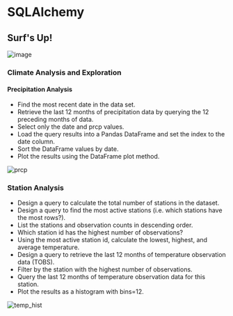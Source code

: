 # SQLAlchemy

## Surf's Up! 

![image](https://user-images.githubusercontent.com/86257908/132930303-78341446-e959-4425-b076-7250eb85c61b.png)

### Climate Analysis and Exploration 

#### Precipitation Analysis

* Find the most recent date in the data set.
* Retrieve the last 12 months of precipitation data by querying the 12 preceding months of data. 
* Select only the date and prcp values.
* Load the query results into a Pandas DataFrame and set the index to the date column.
* Sort the DataFrame values by date.
* Plot the results using the DataFrame plot method.

![prcp](https://github.com/abednarz210/sqlalchemy-challenge/blob/main/PrcpDF.png)


### Station Analysis


* Design a query to calculate the total number of stations in the dataset.
* Design a query to find the most active stations (i.e. which stations have the most rows?).
* List the stations and observation counts in descending order.
* Which station id has the highest number of observations?
* Using the most active station id, calculate the lowest, highest, and average temperature.
* Design a query to retrieve the last 12 months of temperature observation data (TOBS).
* Filter by the station with the highest number of observations.
* Query the last 12 months of temperature observation data for this station.
* Plot the results as a histogram with bins=12.

![temp_hist](https://github.com/abednarz210/sqlalchemy-challenge/blob/main/tempOBS.png)

